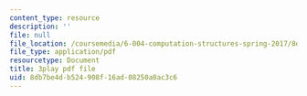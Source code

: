 ```yaml
---
content_type: resource
description: ''
file: null
file_location: /coursemedia/6-004-computation-structures-spring-2017/8db7be4db524908f16ad08250a0ac3c6_RFu2N_6lkmw.pdf
file_type: application/pdf
resourcetype: Document
title: 3play pdf file
uid: 8db7be4d-b524-908f-16ad-08250a0ac3c6
---
```

